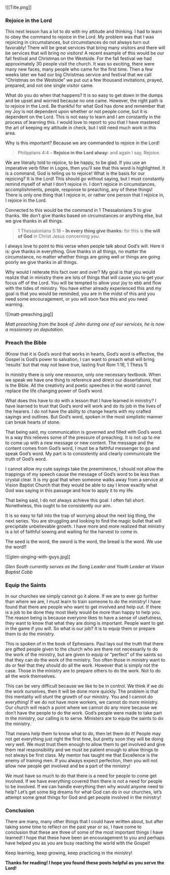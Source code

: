 ---
---

![[Title.png]]

### Rejoice in the Lord

This next lesson has a lot to do with my attitude and thinking. I had to learn to obey the command to rejoice in the Lord. My problem was that I was rejoicing in circumstances, but circumstances do not always turn out favorably! There will be great services that bring many visitors and there will be services that will bring no visitors! A recent example of this would be our fall festival and Christmas on the Westside. For the fall festival we had approximately 30 people visit the church. It was so exciting, there were many new faces, many people who came for the first time. Then a few weeks later we had our big Christmas service and festival that we call “Christmas on the Westside” we put out a few thousand invitations, prayed, prepared, and not one single visitor came.

What do you do when that happens? It is so easy to get down in the dumps and be upset and worried because no one came. However, the right path is to rejoice in the Lord. Be thankful for what God has done and remember that my Joy is not dependent upon whether or not people come, but it is dependent on the Lord. This is not easy to learn and I am constantly in the process of learning this. I would love to report to you that I have mastered the art of keeping my attitude in check, but I still need much work in this area.

Why is this important? Because we are commanded to rejoice in the Lord!

> Philippians 4:4 – **Rejoice in the Lord alway:** and again I say, Rejoice.

We are literally told to rejoice, to be happy, to be glad. If you use an imperative verb filter in Logos, then you’ll see that this word is highlighted. It is a command, God is telling us to rejoice! What is the basis for our rejoicing? It is the Lord! This should go without saying, but I must constantly remind myself of what I don’t rejoice in. I don’t rejoice in circumstances, accomplishments, people, response to preaching, any of these things! There is only one thing that I rejoice in, or rather one person that I rejoice in, I rejoice in the Lord.

Connected to this would be the command in 1 Thessalonians 5 to give thanks. We don’t give thanks based on circumstances or anything else, but we give thanks in all things.

> 1 Thessalonians 5:18 – **In every thing give thanks:** for this is **the will of God** in Christ Jesus concerning you.

I always love to point to this verse when people talk about God’s will. Here it is: give thanks in everything. Give thanks in all things, no matter the circumstance, no matter whether things are going well or things are going poorly we give thanks in all things.

Why would I reiterate this fact over and over? My goal is that you would realize that in ministry there are lots of things that will cause you to get your focus off of the Lord. You will be tempted to allow your joy to ebb and flow with the tides of ministry. You have either already experienced this and my goal is that you would be reminded, you are in the midst of this and you need some encouragement, or you will soon face this and you need warning.

![[matt-preaching.jpg]]

*Matt preaching from the book of John during one of our services, he is now a missionary on deputation.*

### Preach the Bible

(Know that it is God’s word that works in hearts, God’s word is effective, the Gospel is God’s power to salvation, I can want to preach what will bring ‘results’ but that may not leave true, lasting fruit Rom 1:16, 1 Thess 1)

In ministry there is only one resource, only one necessary textbook. When we speak we have one thing to reference and direct our dissertations, that is the Bible. All the creativity and poetic speeches in the world cannot replace the life changing power of God’s word.

What does this have to do with a lesson that I have learned in ministry? I have learned to trust that God’s word will work and do its job in the lives of the hearers. I do not have the ability to change hearts with my crafted sayings and outlines. But God’s word, spoken in the most simplistic manner can break hearts of stone.

That being said, my communication is governed and filled with God’s word. In a way this relieves some of the pressure of preaching. It is not up to me to come up with a new message or new content. The message and the content comes from God’s word, I must be a faithful messenger to go and speak God’s word. My part is to consistently and clearly communicate the truth of God’s word.

I cannot allow my cute sayings take the preeminence, I should not allow the trappings of my speech cause the message of God’s word to be less than crystal clear. It is my goal that when someone walks away from a service at Vision Baptist Church that they would be able to say I know exactly what God was saying in this passage and how to apply it to my life.

That being said, I do not always achieve this goal. I often fall short. Nonetheless, this ought to be consistently our aim.

It is so easy to fall into the trap of worrying about the next big thing, the next series. You are struggling and looking to find the magic bullet that will precipitate unbelievable growth. I have more and more realized that ministry is a lot of faithful sowing and waiting for the harvest to come in.

The seed is the word, the sword is the word, the bread is the word. We use the word!!

![[glen-singing-with-guys.jpg]]

*Glen South currently serves as the Song Leader and Youth Leader at Vision Baptist Cobb*

### Equip the Saints

In our churches we simply cannot go it alone. If we are to ever go further than where we are, I must learn to train someone to do the ministry! I have found that there are people who want to get involved and help out. If there is a job to be done they most likely would be more than happy to help you. The reason being is because everyone likes to have a sense of usefulness, they want to know that what they are doing is important. People want to get in the game if you will. So what is our job? It is to equip them or prepare them to do the ministry.

This is spoken of in the book of Ephesians. Paul lays out the truth that there are gifted people given to the church who are there not necessarily to do the work of the ministry, but are given to equip or “perfect” of the saints so that they can do the work of the ministry. Too often those in ministry want to do or feel that they should do all the work. However that is simply not the case. Those in the ministry are to prepare others to do the work. Not to do all the work themselves.

This can be very difficult because we like to be in control. We think if we do the work ourselves, then it will be done more quickly. The problem is that this mentality will stunt the growth of our ministry. You and I cannot do everything! If we do not have more workers, we cannot do more ministry. Our church will reach a point where we cannot do any more because we don’t have the people to do the work. God’s people were made to take part in the ministry, our calling is to serve. Ministers are to equip the saints to do the ministry.

That means help them to know what to do, then let them do it! People may not get everything just right the first time, but pretty soon they will be doing very well. We must trust them enough to allow them to get involved and give them real responsibility and we must be patient enough to allow things to not always be first class. My mentor has taught me that Excellence is the enemy of training men. If you always expect perfection, then you will not allow new people get involved and be a part of the ministry!

We must have so much to do that there is a need for people to come get involved. If we have everything covered then there is not a need for people to be involved. If we can handle everything then why would anyone need to help? Let’s get some big dreams for what God can do in our churches, let’s attempt some great things for God and get people involved in the ministry!

### Conclusion

There are many, many other things that I could have written about, but after taking some time to reflect on the past year or so, I have come to conclusion that these are three of some of the most important things I have learned! I hope that these have been an encouragement to you and perhaps have helped you as you are busy reaching the world with the Gospel!

Keep learning, keep growing, keep practicing in the ministry!

**Thanks for reading! I hope you found these posts helpful as you serve the Lord!**